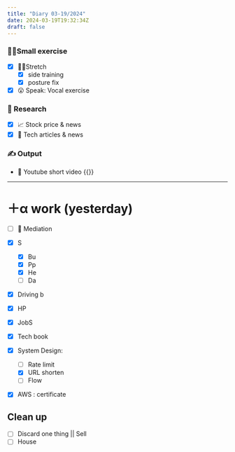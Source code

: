 ```yaml
---
title: "Diary 03-19/2024"  
date: 2024-03-19T19:32:34Z
draft: false
---
```


### 🧘‍♀️Small exercise

- [x]  🧎‍♀️Stretch
    - [x]  side training
    - [x]  posture fix
- [x]  😮 Speak: Vocal exercise

### 👀 Research

- [x]  📈 Stock price & news
- [x]  👾 Tech articles & news

### ✍️ Output

- 🎥 Youtube short video {{<youtube VbPOvJHutLA>}}

---

# ＋α work (yesterday)

- [ ]  🧘 Mediation
- [x]  S
    - [x]  Bu
    - [x]  Pp
    - [x]  He
    - [ ]  Da
- [x]  Driving b
- [x]  HP
- [x]  JobS
- [x]  Tech book

- [x]  System Design:
    - [ ]  Rate limit
    - [x]  URL shorten
    - [ ]  Flow
- [x]  AWS : certificate

## Clean up

- [ ]  Discard one thing || Sell
- [ ]  House